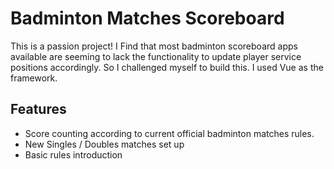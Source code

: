 # Badminton Matches Scoreboard

This is a passion project! I Find that most badminton scoreboard apps available are seeming to lack the functionality to update player service positions accordingly. So I challenged myself to build this. I used Vue as the framework.

## Features

- Score counting according to current official badminton matches rules.
- New Singles / Doubles matches set up
- Basic rules introduction
